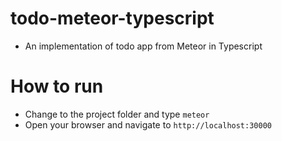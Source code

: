 # todo-meteor-typescript

- An implementation of todo app from Meteor in Typescript

# How to run
- Change to the project folder and type `meteor` 
- Open your browser and navigate to `http://localhost:30000`
